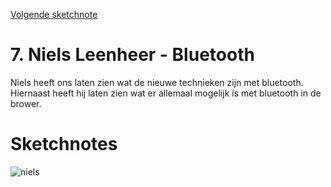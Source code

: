 [Volgende sketchnote]()

# 7. Niels Leenheer - Bluetooth
Niels heeft ons laten zien wat de nieuwe technieken zijn met bluetooth. Hiernaast heeft hij laten zien wat er allemaal mogelijk is met bluetooth in de brower.

# Sketchnotes
![niels](7.png)